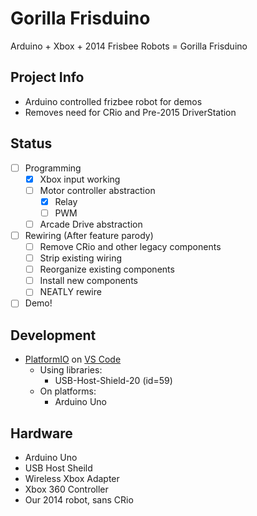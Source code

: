 # Gorilla Frisduino
Arduino + Xbox + 2014 Frisbee Robots = Gorilla Frisduino

## Project Info
- Arduino controlled frizbee robot for demos
- Removes need for CRio and Pre-2015 DriverStation

## Status
- [ ] Programming
  - [x] Xbox input working
  - [ ] Motor controller abstraction
    - [x] Relay
    - [ ] PWM
  - [ ] Arcade Drive abstraction
- [ ] Rewiring (After feature parody)
  - [ ] Remove CRio and other legacy components
  - [ ] Strip existing wiring
  - [ ] Reorganize existing components
  - [ ] Install new components
  - [ ] NEATLY rewire
- [ ] Demo!

## Development
- [PlatformIO](https://platformio.org/platformio-ide) on [VS Code](https://code.visualstudio.com)
  - Using libraries:
    - USB-Host-Shield-20 (id=59)
  - On platforms:
    - Arduino Uno

## Hardware
- Arduino Uno
- USB Host Sheild
- Wireless Xbox Adapter
- Xbox 360 Controller
- Our 2014 robot, sans CRio